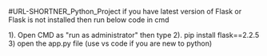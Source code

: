 #URL-SHORTNER_Python_Project
if you have latest version of Flask or Flask is not installed then run below code in cmd

1). Open CMD as "run as administrator"
then type
2). pip install flask==2.2.5
3) open the app.py file (use vs code if you are new to python)
